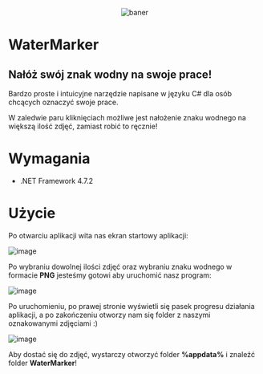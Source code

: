 <p align="center"><img src="https://github.com/WebAce-Group/WaterMarker/assets/50357817/f5542089-971a-4280-b567-a9aa56085910" alt="baner"></p>


# WaterMarker

## Nałóż swój znak wodny na swoje prace!

Bardzo proste i intuicyjne narzędzie napisane w języku C# dla osób chcących oznaczyć swoje prace.

W zaledwie paru kliknięciach możliwe jest nałożenie znaku wodnego na większą ilość zdjęć, zamiast robić to ręcznie!

# Wymagania

- .NET Framework 4.7.2

# Użycie

Po otwarciu aplikacji wita nas ekran startowy aplikacji:

![image](https://github.com/WebAce-Group/WaterMarker/assets/50357817/f4370e5a-0f87-495f-9c85-90a7eefb895b)

Po wybraniu dowolnej ilości zdjęć oraz wybraniu znaku wodnego w formacie **PNG** jesteśmy gotowi aby uruchomić nasz program:

![image](https://github.com/WebAce-Group/WaterMarker/assets/50357817/8b904f8b-bb30-4f41-a2f9-328cf82d9639)

Po uruchomieniu, po prawej stronie wyświetli się pasek progresu działania aplikacji, a po zakończeniu otworzy nam się folder z naszymi oznakowanymi zdjęciami :)

![image](https://github.com/WebAce-Group/WaterMarker/assets/50357817/b1813052-82a0-47d1-b321-5e73ff7920eb)

Aby dostać się do zdjęć, wystarczy otworzyć folder **%appdata%** i znaleźć folder **WaterMarker**!
